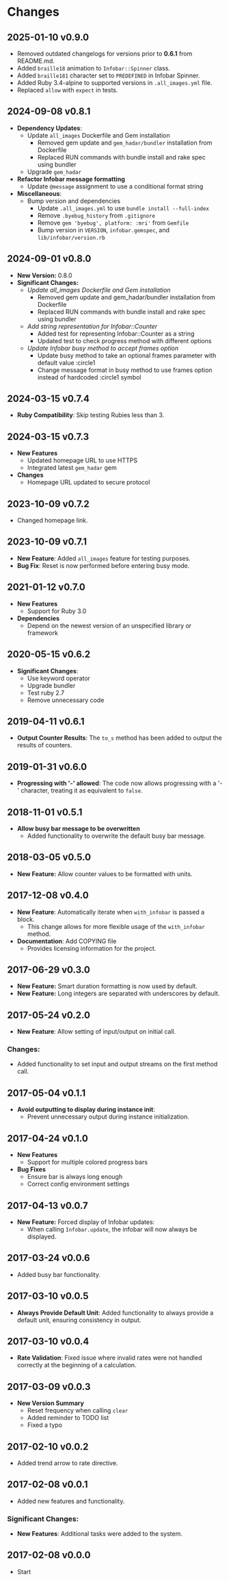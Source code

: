 # Changes

## 2025-01-10 v0.9.0

* Removed outdated changelogs for versions prior to **0.6.1** from README.md.
* Added `braille18` animation to `Infobar::Spinner` class.
* Added `braille181` character set to `PREDEFINED` in Infobar Spinner.
* Added Ruby 3.4-alpine to supported versions in `.all_images.yml` file.
* Replaced `allow` with `expect` in tests.

## 2024-09-08 v0.8.1

* **Dependency Updates**:
  + Update `all_images` Dockerfile and Gem installation
    - Removed gem update and `gem_hadar/bundler` installation from Dockerfile
    - Replaced RUN commands with bundle install and rake spec using bundler
  + Upgrade `gem_hadar`
* **Refactor Infobar message formatting**
  + Update `@message` assignment to use a conditional format string
* **Miscellaneous**:
  + Bump version and dependencies
    - Update `.all_images.yml` to use `bundle install --full-index`
    - Remove `.byebug_history` from `.gitignore`
    - Remove `gem 'byebug', platform: :mri'` from `Gemfile`
    - Bump version in `VERSION`, `infobar.gemspec`, and `lib/infobar/version.rb`

## 2024-09-01 v0.8.0

* **New Version:** 0.8.0
* **Significant Changes:**
  + *Update all_images Dockerfile and Gem installation*
    - Removed gem update and gem_hadar/bundler installation from Dockerfile
    - Replaced RUN commands with bundle install and rake spec using bundler
  + *Add string representation for Infobar::Counter*
    - Added test for representing Infobar::Counter as a string
    - Updated test to check progress method with different options
  + *Update Infobar busy method to accept frames option*
    - Update busy method to take an optional frames parameter with default value :circle1
    - Change message format in busy method to use frames option instead of hardcoded :circle1 symbol

## 2024-03-15 v0.7.4

* **Ruby Compatibility**: Skip testing Rubies less than 3.

## 2024-03-15 v0.7.3

* **New Features**
  + Updated homepage URL to use HTTPS
  + Integrated latest `gem_hadar` gem
* **Changes**
  + Homepage URL updated to secure protocol

## 2023-10-09 v0.7.2

* Changed homepage link.

## 2023-10-09 v0.7.1

* **New Feature**: Added `all_images` feature for testing purposes.
* **Bug Fix**: Reset is now performed before entering busy mode.

## 2021-01-12 v0.7.0

* **New Features**
  + Support for Ruby 3.0
* **Dependencies**
  + Depend on the newest version of an unspecified library or framework

## 2020-05-15 v0.6.2

* **Significant Changes**:
  + Use keyword operator
  + Upgrade bundler
  + Test ruby 2.7
  + Remove unnecessary code

## 2019-04-11 v0.6.1

* **Output Counter Results**: The `to_s` method has been added to output the results of counters.

## 2019-01-31 v0.6.0

* **Progressing with '-' allowed**: The code now allows progressing with a '-' character, treating it as equivalent to `false`.

## 2018-11-01 v0.5.1

* **Allow busy bar message to be overwritten**
  + Added functionality to overwrite the default busy bar message.

## 2018-03-05 v0.5.0

* **New Feature:** Allow counter values to be formatted with units.

## 2017-12-08 v0.4.0

* **New Feature**: Automatically iterate when `with_infobar` is passed a block.
  + This change allows for more flexible usage of the `with_infobar` method.
* **Documentation**: Add COPYING file
  + Provides licensing information for the project.

## 2017-06-29 v0.3.0

* **New Feature:** Smart duration formatting is now used by default.
* **New Feature:** Long integers are separated with underscores by default.

## 2017-05-24 v0.2.0

* **New Feature**: Allow setting of input/output on initial call. 

### Changes:

* Added functionality to set input and output streams on the first method call.

## 2017-05-04 v0.1.1

* **Avoid outputting to display during instance init**: 
  * Prevent unnecessary output during instance initialization.

## 2017-04-24 v0.1.0

* **New Features**
  + Support for multiple colored progress bars
* **Bug Fixes**
  + Ensure bar is always long enough
  + Correct config environment settings

## 2017-04-13 v0.0.7

* **New Feature:** Forced display of Infobar updates:
  + When calling `Infobar.update`, the infobar will now always be displayed.

## 2017-03-24 v0.0.6

* Added busy bar functionality.

## 2017-03-10 v0.0.5

* **Always Provide Default Unit**: Added functionality to always provide a
  default unit, ensuring consistency in output.

## 2017-03-10 v0.0.4

* **Rate Validation**: Fixed issue where invalid rates were not handled
  correctly at the beginning of a calculation.

## 2017-03-09 v0.0.3

* **New Version Summary**
  + Reset frequency when calling `clear`
  + Added reminder to TODO list
  + Fixed a typo

## 2017-02-10 v0.0.2

* Added trend arrow to rate directive.

## 2017-02-08 v0.0.1

* Added new features and functionality. 

### Significant Changes:

* **New Features**: Additional tasks were added to the system.

## 2017-02-08 v0.0.0

  * Start
